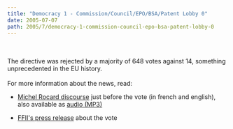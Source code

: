 ```yaml
---
title: "Democracy 1 - Commission/Council/EPO/BSA/Patent Lobby 0"
date: 2005-07-07
path: 2005/7/democracy-1-commission-council-epo-bsa-patent-lobby-0
---
```


<br><br> 
  The directive was rejected by a majority of 648 votes against 14, something 
 unprecedented in the EU history.<br><br> 
  For more information about the news, read:<br><ul><li><a href="http://wiki.ffii.org/Rocard050706Fr">Michel Rocard
  discourse</a> just before the vote (in french and english), also available
  as <a href="http://media.vrijschrift.org/rocard_or.mp3">audio
  (MP3)</a><br></li>
  <li><a href="http://lists.ffii.org/pipermail/news/2005-July/000302.html">FFII's
  press release</a> about the vote</li>
 </ul>

